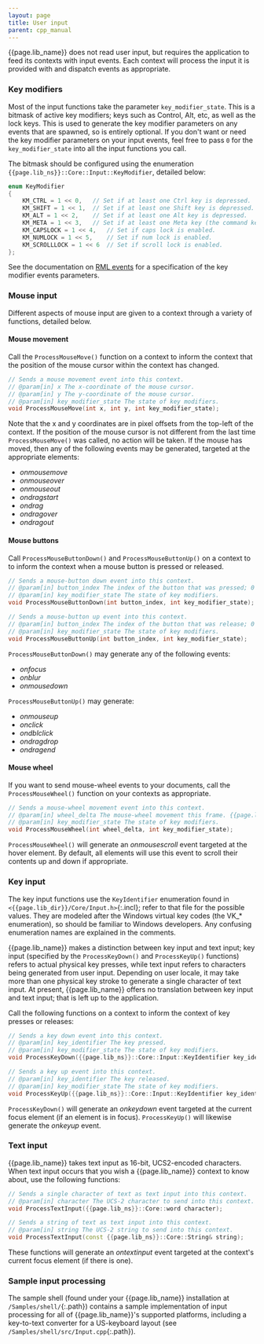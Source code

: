 ```yaml
---
layout: page
title: User input
parent: cpp_manual
---
```


{{page.lib_name}} does not read user input, but requires the application to feed its contexts with input events. Each context will process the input it is provided with and dispatch events as appropriate.

### Key modifiers

Most of the input functions take the parameter `key_modifier_state`. This is a bitmask of active key modifiers; keys such as Control, Alt, etc, as well as the lock keys. This is used to generate the key modifier parameters on any events that are spawned, so is entirely optional. If you don't want or need the key modifier parameters on your input events, feel free to pass `0` for the `key_modifier_state` into all the input functions you call.

The bitmask should be configured using the enumeration `{{page.lib_ns}}::Core::Input::KeyModifier`, detailed below:

```cpp
enum KeyModifier
{
	KM_CTRL = 1 << 0,	// Set if at least one Ctrl key is depressed.
	KM_SHIFT = 1 << 1,	// Set if at least one Shift key is depressed.
	KM_ALT = 1 << 2,	// Set if at least one Alt key is depressed.
	KM_META = 1 << 3,	// Set if at least one Meta key (the command key) is depressed.
	KM_CAPSLOCK = 1 << 4,	// Set if caps lock is enabled.
	KM_NUMLOCK = 1 << 5,	// Set if num lock is enabled.
	KM_SCROLLLOCK = 1 << 6	// Set if scroll lock is enabled.
};
```

See the documentation on [RML events](../rml/events.html#events) for a specification of the key modifier events parameters.

### Mouse input

Different aspects of mouse input are given to a context through a variety of functions, detailed below.

#### Mouse movement

Call the `ProcessMouseMove()` function on a context to inform the context that the position of the mouse cursor within the context has changed.

```cpp
// Sends a mouse movement event into this context.
// @param[in] x The x-coordinate of the mouse cursor.
// @param[in] y The y-coordinate of the mouse cursor.
// @param[in] key_modifier_state The state of key modifiers.
void ProcessMouseMove(int x, int y, int key_modifier_state);
```

Note that the x and y coordinates are in pixel offsets from the top-left of the context. If the position of the mouse cursor is not different from the last time `ProcessMouseMove()` was called, no action will be taken. If the mouse has moved, then any of the following events may be generated, targeted at the appropriate elements:

* _onmousemove_
* _onmouseover_
* _onmouseout_
* _ondragstart_
* _ondrag_
* _ondragover_
* _ondragout_

#### Mouse buttons

Call `ProcessMouseButtonDown()` and `ProcessMouseButtonUp()` on a context to to inform the context when a mouse button is pressed or released.

```cpp
// Sends a mouse-button down event into this context.
// @param[in] button_index The index of the button that was pressed; 0 for the left button, 1 for right, and any others from 2 onwards.
// @param[in] key_modifier_state The state of key modifiers.
void ProcessMouseButtonDown(int button_index, int key_modifier_state);

// Sends a mouse-button up event into this context.
// @param[in] button_index The index of the button that was release; 0 for the left button, 1 for right, and any others from 2 onwards.
// @param[in] key_modifier_state The state of key modifiers.
void ProcessMouseButtonUp(int button_index, int key_modifier_state);
```

`ProcessMouseButtonDown()` may generate any of the following events:

* _onfocus_
* _onblur_
* _onmousedown_

`ProcessMouseButtonUp()` may generate:

* _onmouseup_
* _onclick_
* _ondblclick_
* _ondragdrop_
* _ondragend_

#### Mouse wheel

If you want to send mouse-wheel events to your documents, call the `ProcessMouseWheel()` function on your contexts as appropriate.

```cpp
// Sends a mouse-wheel movement event into this context.
// @param[in] wheel_delta The mouse-wheel movement this frame. {{page.lib_name}} treats a negative delta as up movement (away from the user), positive as down.
// @param[in] key_modifier_state The state of key modifiers.
void ProcessMouseWheel(int wheel_delta, int key_modifier_state);
```

`ProcessMouseWheel()` will generate an _onmousescroll_ event targeted at the hover element. By default, all elements will use this event to scroll their contents up and down if appropriate.

### Key input

The key input functions use the `KeyIdentifier` enumeration found in `<{{page.lib_dir}}/Core/Input.h>`{:.incl}; refer to that file for the possible values. They are modeled after the Windows virtual key codes (the VK_* enumeration), so should be familiar to Windows developers. Any confusing enumeration names are explained in the comments.

{{page.lib_name}} makes a distinction between key input and text input; key input (specified by the `ProcessKeyDown()` and `ProcessKeyUp()` functions) refers to actual physical key presses, while text input refers to characters being generated from user input. Depending on user locale, it may take more than one physical key stroke to generate a single character of text input. At present, {{page.lib_name}} offers no translation between key input and text input; that is left up to the application.

Call the following functions on a context to inform the context of key presses or releases:

```cpp
// Sends a key down event into this context.
// @param[in] key_identifier The key pressed.
// @param[in] key_modifier_state The state of key modifiers.
void ProcessKeyDown({{page.lib_ns}}::Core::Input::KeyIdentifier key_identifier, int key_modifier_state);

// Sends a key up event into this context.
// @param[in] key_identifier The key released.
// @param[in] key_modifier_state The state of key modifiers.
void ProcessKeyUp({{page.lib_ns}}::Core::Input::KeyIdentifier key_identifier, int key_modifier_state);
```

`ProcessKeyDown()` will generate an _onkeydown_ event targeted at the current focus element (if an element is in focus). `ProcessKeyUp()` will likewise generate the _onkeyup_ event.

### Text input

{{page.lib_name}} takes text input as 16-bit, UCS2-encoded characters. When text input occurs that you wish a {{page.lib_name}} context to know about, use the following functions:

```cpp
// Sends a single character of text as text input into this context.
// @param[in] character The UCS-2 character to send into this context.
void ProcessTextInput({{page.lib_ns}}::Core::word character);

// Sends a string of text as text input into this context.
// @param[in] string The UCS-2 string to send into this context.
void ProcessTextInput(const {{page.lib_ns}}::Core::String& string);
```

These functions will generate an _ontextinput_ event targeted at the context's current focus element (if there is one).

### Sample input processing

The sample shell (found under your {{page.lib_name}} installation at `/Samples/shell/`{:.path}) contains a sample implementation of input processing for all of {{page.lib_name}}'s supported platforms, including a key-to-text converter for a US-keyboard layout (see `/Samples/shell/src/Input.cpp`{:.path}). 